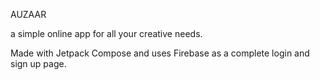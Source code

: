 AUZAAR

a simple online app for all your creative needs.


Made with Jetpack Compose and uses Firebase as a complete login and sign up page.
